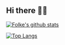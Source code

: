## Hi there 🥷🏻

[![Folke's github stats](https://github-readme-stats.vercel.app/api?username=DanielSaldivarSalas&count_private=true&show_icons=true)](https://github.com/DanielSaldivarSalas)

[![Top Langs](https://github-readme-stats.vercel.app/api/top-langs/?username=DanielSaldivarSalas&hide=php)](https://github.com/DanielSaldivarSalas)

<!--
**folke/folke** is a ✨ _special_ ✨ repository because its `README.md` (this file) appears on your GitHub profile.

Here are some ideas to get you started:

- 🔭 I’m currently working on ...
- 🌱 I’m currently learning ...
- 👯 I’m looking to collaborate on ...
- 🤔 I’m looking for help with ...
- 💬 Ask me about ...
- 📫 How to reach me: ...
- 😄 Pronouns: ...
- ⚡ Fun fact: ...
-->
